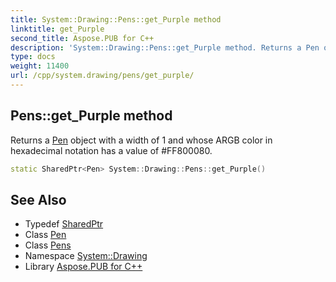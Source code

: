 ```yaml
---
title: System::Drawing::Pens::get_Purple method
linktitle: get_Purple
second_title: Aspose.PUB for C++
description: 'System::Drawing::Pens::get_Purple method. Returns a Pen object with a width of 1 and whose ARGB color in hexadecimal notation has a value of #FF800080 in C++.'
type: docs
weight: 11400
url: /cpp/system.drawing/pens/get_purple/
---
```

## Pens::get_Purple method


Returns a [Pen](../../pen/) object with a width of 1 and whose ARGB color in hexadecimal notation has a value of #FF800080.

```cpp
static SharedPtr<Pen> System::Drawing::Pens::get_Purple()
```

## See Also

* Typedef [SharedPtr](../../../system/sharedptr/)
* Class [Pen](../../pen/)
* Class [Pens](../)
* Namespace [System::Drawing](../../)
* Library [Aspose.PUB for C++](../../../)
